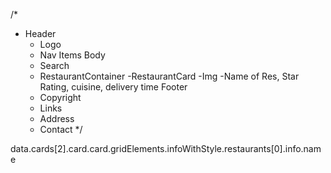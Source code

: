 /*
 * Header
    - Logo
    - Nav Items
   Body
    - Search
    - RestaurantContainer
        -RestaurantCard
            -Img
            -Name of Res, Star Rating, cuisine, delivery time
    Footer
    - Copyright
    - Links
    - Address
    - Contact
 */





 data.cards[2].card.card.gridElements.infoWithStyle.restaurants[0].info.name